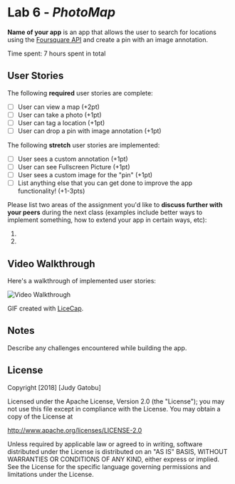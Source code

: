 # Lab 6 - *PhotoMap*

**Name of your app** is an app that allows the user to search for locations using the [Foursquare API](https://developer.foursquare.com/docs) and create a pin with an image annotation.

Time spent: 7 hours spent in total

## User Stories

The following **required** user stories are complete:

- [ ] User can view a map (+2pt)
- [ ] User can take a photo (+1pt)
- [ ] User can tag a location (+1pt)
- [ ] User can drop a pin with image annotation (+1pt)

The following **stretch** user stories are implemented:

- [ ] User sees a custom annotation (+1pt)
- [ ] User can see Fullscreen Picture (+1pt)
- [ ] User sees a custom image for the "pin" (+1pt)
- [ ] List anything else that you can get done to improve the app functionality! (+1-3pts)

Please list two areas of the assignment you'd like to **discuss further with your peers** during the next class (examples include better ways to implement something, how to extend your app in certain ways, etc):

1.
2.

## Video Walkthrough

Here's a walkthrough of implemented user stories:

<img src='http://i.imgur.com/link/to/your/gif/file.gif' title='Video Walkthrough' width='' alt='Video Walkthrough' />

GIF created with [LiceCap](http://www.cockos.com/licecap/).

## Notes

Describe any challenges encountered while building the app.

## License

Copyright [2018] [Judy Gatobu]

Licensed under the Apache License, Version 2.0 (the "License");
you may not use this file except in compliance with the License.
You may obtain a copy of the License at

http://www.apache.org/licenses/LICENSE-2.0

Unless required by applicable law or agreed to in writing, software
distributed under the License is distributed on an "AS IS" BASIS,
WITHOUT WARRANTIES OR CONDITIONS OF ANY KIND, either express or implied.
See the License for the specific language governing permissions and
limitations under the License.
